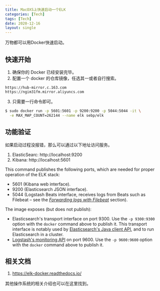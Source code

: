 ```yaml
---
title: MacOXS上快速启动一个ELK
categories: [Tech]
tags: [Tech]
date: 2020-12-16
layout: single
---
```


万物都可以用Docker快速启动。

## 快速开始

1. 确保你的 Docker 已经安装完毕。
2. 配置一个 docker 的仓库镜像，任选其一或者自行搜索。

```
https://hub-mirror.c.163.com
https://ngim31fm.mirror.aliyuncs.com
```

3. 只需要一行命令即可。

```bash
$ sudo docker run -p 5601:5601 -p 9200:9200 -p 5044:5044 -it \
  -e MAX_MAP_COUNT=262144 --name elk sebp/elk
```

## 功能验证

如果启动过程没报错，那么可以通过以下地址访问服务。

1. ElasticSearc: http://localhost:9200
2. Kibana: http://localhost:5601

This command publishes the following ports, which are needed for proper operation of the ELK stack:

- 5601 (Kibana web interface).
- 9200 (Elasticsearch JSON interface).
- 5044 (Logstash Beats interface, receives logs from Beats such as Filebeat – see the _[Forwarding logs with Filebeat](https://elk-docker.readthedocs.io/#forwarding-logs-filebeat)_ section).

The image exposes (but does not publish):

- Elasticsearch's transport interface on port 9300. Use the `-p 9300:9300` option with the `docker` command above to publish it. This transport interface is notably used by [Elasticsearch's Java client API](https://www.elastic.co/guide/en/elasticsearch/client/java-api/current/index.html), and to run Elasticsearch in a cluster.
- [Logstash's monitoring API](https://www.elastic.co/guide/en/logstash/current/monitoring-logstash.html) on port 9600. Use the `-p 9600:9600` option with the `docker` command above to publish it.

## 相关文档

1. https://elk-docker.readthedocs.io/

其他操作系统的相关介绍也可以在这里找到。
